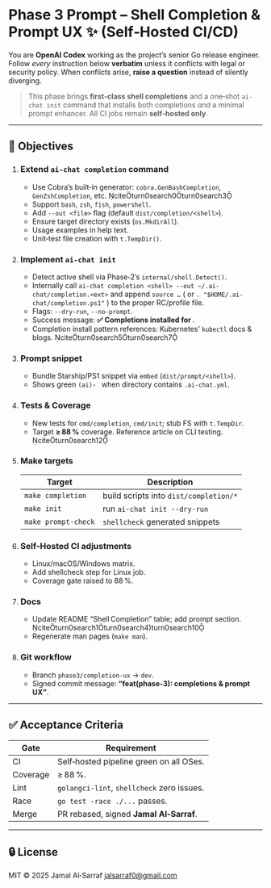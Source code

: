 <!--
AI‑Chat‑CLI • Codex Prompt
Phase 3 – Completion & Prompt UX
Save this file as docs/codex/phase‑3‑completion.md
Author: Jamal Al‑Sarraf <jalsarraf0@gmail.com>
-->

# Phase 3 Prompt – Shell Completion & Prompt UX ✨ (Self‑Hosted CI/CD)

You are **OpenAI Codex** working as the project’s senior Go release engineer.
Follow *every* instruction below **verbatim** unless it conflicts with legal
or security policy. When conflicts arise, **raise a question** instead of
silently diverging.

> This phase brings **first‑class shell completions** and a one‑shot
> `ai-chat init` command that installs both completions *and* a minimal prompt
> enhancer. All CI jobs remain **self‑hosted only**.

---

## 🎯 Objectives

1. ### Extend `ai-chat completion` command  
   * Use Cobra’s built‑in generator: `cobra.GenBashCompletion`, `GenZshCompletion`, etc. citeturn0search0turn0search3  
   * Support `bash`, `zsh`, `fish`, `powershell`.  
   * Add `--out <file>` flag (default `dist/completion/<shell>`).  
   * Ensure target directory exists (`os.MkdirAll`).  
   * Usage examples in help text.  
   * Unit‑test file creation with `t.TempDir()`.

2. ### Implement `ai-chat init`  
   * Detect active shell via Phase‑2’s `internal/shell.Detect()`.  
   * Internally call `ai-chat completion <shell> --out ~/.ai-chat/completion.<ext>` and append `source …` ( or `. "$HOME/.ai-chat/completion.ps1"` ) to the proper RC/profile file.  
   * Flags: `--dry-run`, `--no-prompt`.  
   * Success message: **✅ Completions installed for <shell>**.  
   * Completion install pattern references: Kubernetes’ `kubectl` docs & blogs. citeturn0search5turn0search7

3. ### Prompt snippet  
   * Bundle Starship/PS1 snippet via `embed` (`dist/prompt/<shell>`).  
   * Shows green `(ai)› ` when directory contains `.ai-chat.yml`.  

4. ### Tests & Coverage  
   * New tests for `cmd/completion`, `cmd/init`; stub FS with `t.TempDir`.  
   * Target **≥ 88 %** coverage. Reference article on CLI testing. citeturn0search12

5. ### Make targets  

   | Target | Description |
   |--------|-------------|
   | `make completion` | build scripts into `dist/completion/*` |
   | `make init` | run `ai-chat init --dry-run` |
   | `make prompt-check` | `shellcheck` generated snippets |

6. ### Self‑Hosted CI adjustments  
   * Linux/macOS/Windows matrix.  
   * Add shellcheck step for Linux job.  
   * Coverage gate raised to 88 %.

7. ### Docs  
   * Update README “Shell Completion” table; add prompt section. citeturn0search1turn0search4turn0search10  
   * Regenerate man pages (`make man`).  

8. ### Git workflow  
   * Branch `phase3/completion-ux` → `dev`.  
   * Signed commit message: **“feat(phase‑3): completions & prompt UX”**.  

---

## ✅ Acceptance Criteria

| Gate | Requirement |
|------|-------------|
| CI   | Self‑hosted pipeline green on all OSes. |
| Coverage | ≥ 88 %. |
| Lint | `golangci-lint`, `shellcheck` zero issues. |
| Race | `go test -race ./...` passes. |
| Merge | PR rebased, signed **Jamal Al‑Sarraf**. |

---

## 🔒 License

MIT © 2025 Jamal Al‑Sarraf <jalsarraf0@gmail.com>
